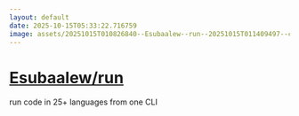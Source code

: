 ```yaml
---
layout: default
date: 2025-10-15T05:33:22.716759
image: assets/20251015T010826840--Esubaalew--run--20251015T011409497--cropped.png
---
```


# [Esubaalew/run](https://github.com/Esubaalew/run)

run code in 25+ languages from one CLI
